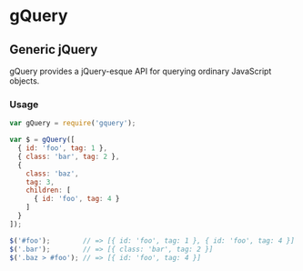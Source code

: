 # gQuery

## Generic jQuery

gQuery provides a jQuery-esque API for querying ordinary JavaScript objects.

### Usage

```javascript
var gQuery = require('gquery');

var $ = gQuery([
  { id: 'foo', tag: 1 },
  { class: 'bar', tag: 2 },
  {
    class: 'baz',
    tag: 3,
    children: [
      { id: 'foo', tag: 4 }
    ]
  }
]);

$('#foo');        // => [{ id: 'foo', tag: 1 }, { id: 'foo', tag: 4 }]
$('.bar');        // => [{ class: 'bar', tag: 2 }]
$('.baz > #foo'); // => [{ id: 'foo', tag: 4 }]
```
